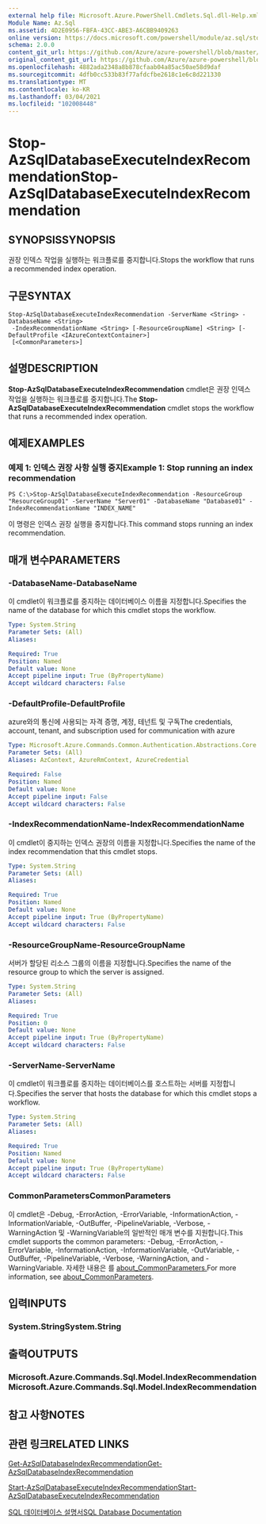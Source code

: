 ```yaml
---
external help file: Microsoft.Azure.PowerShell.Cmdlets.Sql.dll-Help.xml
Module Name: Az.Sql
ms.assetid: 4D2E0956-FBFA-43CC-ABE3-A6CBB9409263
online version: https://docs.microsoft.com/powershell/module/az.sql/stop-azsqldatabaseexecuteindexrecommendation
schema: 2.0.0
content_git_url: https://github.com/Azure/azure-powershell/blob/master/src/Sql/Sql/help/Stop-AzSqlDatabaseExecuteIndexRecommendation.md
original_content_git_url: https://github.com/Azure/azure-powershell/blob/master/src/Sql/Sql/help/Stop-AzSqlDatabaseExecuteIndexRecommendation.md
ms.openlocfilehash: 4882ada2348a8b878cfaab04a85ac50ae58d9daf
ms.sourcegitcommit: 4dfb0cc533b83f77afdcfbe2618c1e6c8d221330
ms.translationtype: MT
ms.contentlocale: ko-KR
ms.lasthandoff: 03/04/2021
ms.locfileid: "102008448"
---
```

# <span data-ttu-id="36e66-101">Stop-AzSqlDatabaseExecuteIndexRecommendation</span><span class="sxs-lookup"><span data-stu-id="36e66-101">Stop-AzSqlDatabaseExecuteIndexRecommendation</span></span>

## <span data-ttu-id="36e66-102">SYNOPSIS</span><span class="sxs-lookup"><span data-stu-id="36e66-102">SYNOPSIS</span></span>
<span data-ttu-id="36e66-103">권장 인덱스 작업을 실행하는 워크플로를 중지합니다.</span><span class="sxs-lookup"><span data-stu-id="36e66-103">Stops the workflow that runs a recommended index operation.</span></span>

## <span data-ttu-id="36e66-104">구문</span><span class="sxs-lookup"><span data-stu-id="36e66-104">SYNTAX</span></span>

```
Stop-AzSqlDatabaseExecuteIndexRecommendation -ServerName <String> -DatabaseName <String>
 -IndexRecommendationName <String> [-ResourceGroupName] <String> [-DefaultProfile <IAzureContextContainer>]
 [<CommonParameters>]
```

## <span data-ttu-id="36e66-105">설명</span><span class="sxs-lookup"><span data-stu-id="36e66-105">DESCRIPTION</span></span>
<span data-ttu-id="36e66-106">**Stop-AzSqlDatabaseExecuteIndexRecommendation** cmdlet은 권장 인덱스 작업을 실행하는 워크플로를 중지합니다.</span><span class="sxs-lookup"><span data-stu-id="36e66-106">The **Stop-AzSqlDatabaseExecuteIndexRecommendation** cmdlet stops the workflow that runs a recommended index operation.</span></span>

## <span data-ttu-id="36e66-107">예제</span><span class="sxs-lookup"><span data-stu-id="36e66-107">EXAMPLES</span></span>

### <span data-ttu-id="36e66-108">예제 1: 인덱스 권장 사항 실행 중지</span><span class="sxs-lookup"><span data-stu-id="36e66-108">Example 1: Stop running an index recommendation</span></span>
```
PS C:\>Stop-AzSqlDatabaseExecuteIndexRecommendation -ResourceGroup "ResourceGroup01" -ServerName "Server01" -DatabaseName "Database01" -IndexRecommendationName "INDEX_NAME"
```

<span data-ttu-id="36e66-109">이 명령은 인덱스 권장 실행을 중지합니다.</span><span class="sxs-lookup"><span data-stu-id="36e66-109">This command stops running an index recommendation.</span></span>

## <span data-ttu-id="36e66-110">매개 변수</span><span class="sxs-lookup"><span data-stu-id="36e66-110">PARAMETERS</span></span>

### <span data-ttu-id="36e66-111">-DatabaseName</span><span class="sxs-lookup"><span data-stu-id="36e66-111">-DatabaseName</span></span>
<span data-ttu-id="36e66-112">이 cmdlet이 워크플로를 중지하는 데이터베이스 이름을 지정합니다.</span><span class="sxs-lookup"><span data-stu-id="36e66-112">Specifies the name of the database for which this cmdlet stops the workflow.</span></span>

```yaml
Type: System.String
Parameter Sets: (All)
Aliases:

Required: True
Position: Named
Default value: None
Accept pipeline input: True (ByPropertyName)
Accept wildcard characters: False
```

### <span data-ttu-id="36e66-113">-DefaultProfile</span><span class="sxs-lookup"><span data-stu-id="36e66-113">-DefaultProfile</span></span>
<span data-ttu-id="36e66-114">azure와의 통신에 사용되는 자격 증명, 계정, 테넌트 및 구독</span><span class="sxs-lookup"><span data-stu-id="36e66-114">The credentials, account, tenant, and subscription used for communication with azure</span></span>

```yaml
Type: Microsoft.Azure.Commands.Common.Authentication.Abstractions.Core.IAzureContextContainer
Parameter Sets: (All)
Aliases: AzContext, AzureRmContext, AzureCredential

Required: False
Position: Named
Default value: None
Accept pipeline input: False
Accept wildcard characters: False
```

### <span data-ttu-id="36e66-115">-IndexRecommendationName</span><span class="sxs-lookup"><span data-stu-id="36e66-115">-IndexRecommendationName</span></span>
<span data-ttu-id="36e66-116">이 cmdlet이 중지하는 인덱스 권장의 이름을 지정합니다.</span><span class="sxs-lookup"><span data-stu-id="36e66-116">Specifies the name of the index recommendation that this cmdlet stops.</span></span>

```yaml
Type: System.String
Parameter Sets: (All)
Aliases:

Required: True
Position: Named
Default value: None
Accept pipeline input: True (ByPropertyName)
Accept wildcard characters: False
```

### <span data-ttu-id="36e66-117">-ResourceGroupName</span><span class="sxs-lookup"><span data-stu-id="36e66-117">-ResourceGroupName</span></span>
<span data-ttu-id="36e66-118">서버가 할당된 리소스 그룹의 이름을 지정합니다.</span><span class="sxs-lookup"><span data-stu-id="36e66-118">Specifies the name of the resource group to which the server is assigned.</span></span>

```yaml
Type: System.String
Parameter Sets: (All)
Aliases:

Required: True
Position: 0
Default value: None
Accept pipeline input: True (ByPropertyName)
Accept wildcard characters: False
```

### <span data-ttu-id="36e66-119">-ServerName</span><span class="sxs-lookup"><span data-stu-id="36e66-119">-ServerName</span></span>
<span data-ttu-id="36e66-120">이 cmdlet이 워크플로를 중지하는 데이터베이스를 호스트하는 서버를 지정합니다.</span><span class="sxs-lookup"><span data-stu-id="36e66-120">Specifies the server that hosts the database for which this cmdlet stops a workflow.</span></span>

```yaml
Type: System.String
Parameter Sets: (All)
Aliases:

Required: True
Position: Named
Default value: None
Accept pipeline input: True (ByPropertyName)
Accept wildcard characters: False
```

### <span data-ttu-id="36e66-121">CommonParameters</span><span class="sxs-lookup"><span data-stu-id="36e66-121">CommonParameters</span></span>
<span data-ttu-id="36e66-122">이 cmdlet은 -Debug, -ErrorAction, -ErrorVariable, -InformationAction, -InformationVariable, -OutBuffer, -PipelineVariable, -Verbose, -WarningAction 및 -WarningVariable의 일반적인 매개 변수를 지원합니다.</span><span class="sxs-lookup"><span data-stu-id="36e66-122">This cmdlet supports the common parameters: -Debug, -ErrorAction, -ErrorVariable, -InformationAction, -InformationVariable, -OutVariable, -OutBuffer, -PipelineVariable, -Verbose, -WarningAction, and -WarningVariable.</span></span> <span data-ttu-id="36e66-123">자세한 내용은 를 [about_CommonParameters.](http://go.microsoft.com/fwlink/?LinkID=113216)</span><span class="sxs-lookup"><span data-stu-id="36e66-123">For more information, see [about_CommonParameters](http://go.microsoft.com/fwlink/?LinkID=113216).</span></span>

## <span data-ttu-id="36e66-124">입력</span><span class="sxs-lookup"><span data-stu-id="36e66-124">INPUTS</span></span>

### <span data-ttu-id="36e66-125">System.String</span><span class="sxs-lookup"><span data-stu-id="36e66-125">System.String</span></span>

## <span data-ttu-id="36e66-126">출력</span><span class="sxs-lookup"><span data-stu-id="36e66-126">OUTPUTS</span></span>

### <span data-ttu-id="36e66-127">Microsoft.Azure.Commands.Sql.Model.IndexRecommendation</span><span class="sxs-lookup"><span data-stu-id="36e66-127">Microsoft.Azure.Commands.Sql.Model.IndexRecommendation</span></span>

## <span data-ttu-id="36e66-128">참고 사항</span><span class="sxs-lookup"><span data-stu-id="36e66-128">NOTES</span></span>

## <span data-ttu-id="36e66-129">관련 링크</span><span class="sxs-lookup"><span data-stu-id="36e66-129">RELATED LINKS</span></span>

[<span data-ttu-id="36e66-130">Get-AzSqlDatabaseIndexRecommendation</span><span class="sxs-lookup"><span data-stu-id="36e66-130">Get-AzSqlDatabaseIndexRecommendation</span></span>](./Get-AzSqlDatabaseIndexRecommendation.md)

[<span data-ttu-id="36e66-131">Start-AzSqlDatabaseExecuteIndexRecommendation</span><span class="sxs-lookup"><span data-stu-id="36e66-131">Start-AzSqlDatabaseExecuteIndexRecommendation</span></span>](./Start-AzSqlDatabaseExecuteIndexRecommendation.md)

[<span data-ttu-id="36e66-132">SQL 데이터베이스 설명서</span><span class="sxs-lookup"><span data-stu-id="36e66-132">SQL Database Documentation</span></span>](https://docs.microsoft.com/azure/sql-database/)


